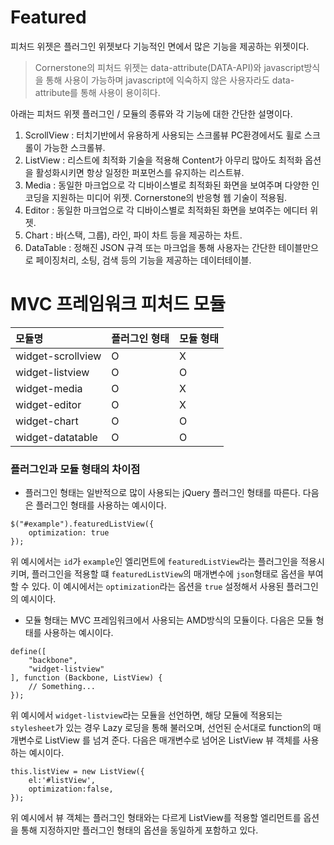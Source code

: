 <!--
layout: 'post'
section: 'Cornerstone Framework'
title: 'Featured'
outline: '피처드 위젯은 플러그인 위젯보다 기능적인 면에서 많은 기능을 제공하는 위젯이다...'
date: '2012-11-16'
tagstr: 'widget'
order: '[4, 4]'
thumbnail: '4.4.00.featured.png'
-->


# Featured

피처드 위젯은 플러그인 위젯보다 기능적인 면에서 많은 기능을 제공하는 위젯이다.

> Cornerstone의 피처드 위젯는 data-attribute(DATA-API)와 javascript방식을 통해 사용이 가능하며 javascript에 익숙하지 않은 사용자라도 data-attribute를 통해 사용이 용이히다.

아래는 피처드 위젯 플러그인 / 모듈의 종류와 각 기능에 대한 간단한 설명이다.

1. ScrollView : 터치기반에서 유용하게 사용되는 스크롤뷰 PC환경에서도 휠로 스크롤이 가능한 스크롤뷰.
2. ListView : 리스트에 최적화 기술을 적용해 Content가 아무리 많아도 최적화 옵션을 활성화시키면 항상 일정한 퍼포먼스를 유지하는 리스트뷰.
3. Media : 동일한 마크업으로 각 디바이스별로 최적화된 화면을 보여주며 다양한 인코딩을 지원하는 미디어 위젯. Cornerstone의 반응형 웹 기술이 적용됨.
4. Editor : 동일한 마크업으로 각 디바이스별로 최적화된 화면을 보여주는 에디터 위젯.
5. Chart : 바(스택, 그룹), 라인, 파이 차트 등을 제공하는 차트.
6. DataTable : 정해진 JSON 규격 또는 마크업을 통해 사용자는 간단한 테이블만으로 페이징처리, 소팅, 검색 등의 기능을 제공하는 데이터테이블.


# MVC 프레임워크 피처드 모듈

모듈명 | 플러그인 형태 | 모듈 형태
:-- | :-- | :--
widget-scrollview | O | X
widget-listview | O | O
widget-media | O | X
widget-editor | O | X
widget-chart | O | O
widget-datatable | O | O

<script type="text/javascript">
var $table = $("table");
$table.addClass("table table-bordered");
$table.find("thead tr > th").addClass("fixed_table");
$table.find("tbody tr > td").addClass("fixed_table");
</script>

### 플러그인과 모듈 형태의 차이점
-  플러그인 형태는 일반적으로 많이 사용되는 jQuery 플러그인 형태를 따른다. 다음은 플러그인 형태를 사용하는 예시이다.
```
$("#example").featuredListView({
    optimization: true
});
``` 
위 예시에서는  `id`가 `example`인 엘리먼트에 `featuredListView`라는 플러그인을 적용시키며, 플러그인을 적용할 떄 `featuredListView`의 매개변수에 `json`형태로 옵션을 부여 할 수 있다. 이 예시에서는 `optimization`라는 옵션을 `true` 설정해서 사용된 플러그인의 예시이다. 

 
- 모듈 형태는 MVC 프레임워크에서 사용되는 AMD방식의 모듈이다.  다음은 모듈 형태를 사용하는 예시이다.
```
define([
    "backbone",
    "widget-listview" 
], function (Backbone, ListView) {
    // Something...
});
``` 
위 예시에서 `widget-listview`라는 모듈을 선언하면, 해당 모듈에 적용되는 `stylesheet`가 있는 경우 Lazy 로딩을 통해 불러오며, 선언된 순서대로 function의 매개변수로 ListView 를 넘겨 준다. 다음은 매개변수로 넘어온 ListView 뷰 객체를 사용하는 예시이다.
```
this.listView = new ListView({
    el:'#listView',
    optimization:false,
});
```
위 예시에서  뷰 객체는 플러그인 형태와는 다르게  ListView를 적용할 엘리먼트를 옵션을 통해 지정하지만 플러그인 형태의 옵션을 동일하게 포함하고 있다.


